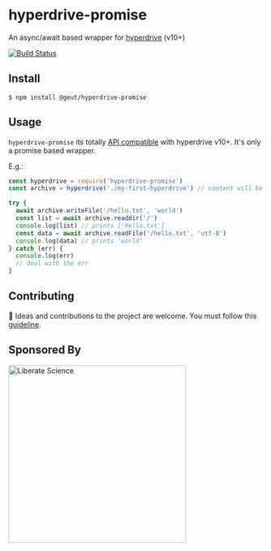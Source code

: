 # hyperdrive-promise

An async/await based wrapper for [hyperdrive](https://github.com/mafintosh/hyperdrive) (v10+)

[![Build Status](https://travis-ci.com/geut/hyperdrive-promise.svg?branch=master)](https://travis-ci.com/geut/hyperdrive-promise)

## Install

```
$ npm install @geut/hyperdrive-promise
```

## Usage

`hyperdrive-promise` its totally [API compatible](https://github.com/mafintosh/hyperdrive#api) with hyperdrive v10+. It's only a promise based wrapper.

E.g.:

```javascript
const hyperdrive = require('hyperdrive-promise')
const archive = hyperdrive('./my-first-hyperdrive') // content will be stored in this folder

try {
  await archive.writeFile('/hello.txt', 'world')
  const list = await archive.readdir('/')
  console.log(list) // prints ['hello.txt']
  const data = await archive.readFile('/hello.txt', 'utf-8')
  console.log(data) // prints 'world'
} catch (err) {
  console.log(err)
  // deal with the err
}

```

## Contributing

:busts_in_silhouette: Ideas and contributions to the project are welcome. You must follow this [guideline](https://github.com/geut/hyperdrive-promise/blob/master/CONTRIBUTING.md).


## Sponsored By
[
<img src="https://libscie.org/assets/images/image01.png?v88639115589651" alt="Liberate Science" width="350px" />
](https://libscie.org)

